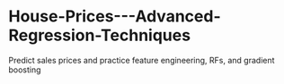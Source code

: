 # House-Prices---Advanced-Regression-Techniques
Predict sales prices and practice feature engineering, RFs, and gradient boosting 
  
